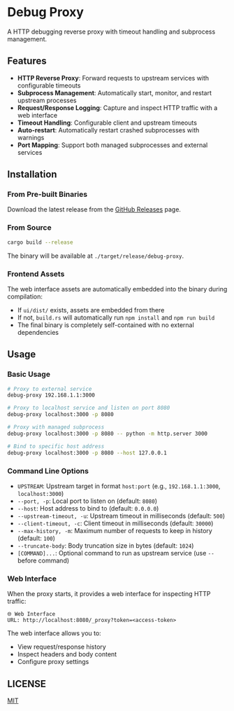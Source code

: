 # Debug Proxy

A HTTP debugging reverse proxy with timeout handling and subprocess management.

## Features

- **HTTP Reverse Proxy**: Forward requests to upstream services with configurable timeouts
- **Subprocess Management**: Automatically start, monitor, and restart upstream processes
- **Request/Response Logging**: Capture and inspect HTTP traffic with a web interface
- **Timeout Handling**: Configurable client and upstream timeouts
- **Auto-restart**: Automatically restart crashed subprocesses with warnings
- **Port Mapping**: Support both managed subprocesses and external services

## Installation

### From Pre-built Binaries

Download the latest release from the [GitHub Releases](https://github.com/YouXam/debug-proxy/releases) page.

### From Source

```bash
cargo build --release
```

The binary will be available at `./target/release/debug-proxy`.

### Frontend Assets

The web interface assets are automatically embedded into the binary during compilation:

- If `ui/dist/` exists, assets are embedded from there
- If not, `build.rs` will automatically run `npm install` and `npm run build`
- The final binary is completely self-contained with no external dependencies

## Usage

### Basic Usage

```bash
# Proxy to external service
debug-proxy 192.168.1.1:3000

# Proxy to localhost service and listen on port 8080
debug-proxy localhost:3000 -p 8080

# Proxy with managed subprocess
debug-proxy localhost:3000 -p 8080 -- python -m http.server 3000

# Bind to specific host address
debug-proxy localhost:3000 -p 8080 --host 127.0.0.1
```

### Command Line Options

- `UPSTREAM`: Upstream target in format `host:port` (e.g., `192.168.1.1:3000`, `localhost:3000`)
- `--port, -p`: Local port to listen on (default: `8080`)
- `--host`: Host address to bind to (default: `0.0.0.0`)
- `--upstream-timeout, -u`: Upstream timeout in milliseconds (default: `500`)
- `--client-timeout, -c`: Client timeout in milliseconds (default: `30000`)
- `--max-history, -m`: Maximum number of requests to keep in history (default: `100`)
- `--truncate-body`: Body truncation size in bytes (default: `1024`)
- `[COMMAND]...`: Optional command to run as upstream service (use `--` before command)

### Web Interface

When the proxy starts, it provides a web interface for inspecting HTTP traffic:

```
🌐 Web Interface
URL: http://localhost:8080/_proxy?token=<access-token>
```

The web interface allows you to:
- View request/response history
- Inspect headers and body content
- Configure proxy settings

## LICENSE

[MIT](LICENSE)